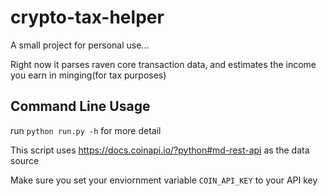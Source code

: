 # crypto-tax-helper
A small project for personal use...

Right now it parses raven core transaction data, and estimates the income you earn in minging(for tax purposes)
## Command Line Usage
run `python run.py -h` for more detail

This script uses https://docs.coinapi.io/?python#md-rest-api as the data source

Make sure you set your enviornment variable `COIN_API_KEY` to your API key
